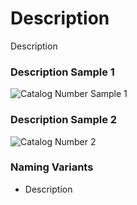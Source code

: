 # Description
<p>Description</p>
<div id="accordion-help-modal">
  <h3>Description Sample 1</h3>
  <div class="modal-field-guide" >
    <img src="/images/m_catalog_number_1.png" alt="Catalog Number Sample 1">
  </div>
  <h3>Description Sample 2</h3>
  <div class="modal-field-guide" >
    <img src="/images/m_catalog_number_2.png" alt="Catalog Number 2">
  </div>
  <h3>Naming Variants</h3>
  <div>
    <ul>
      <li>Description</li>
    </ul>
  </div>
</div>